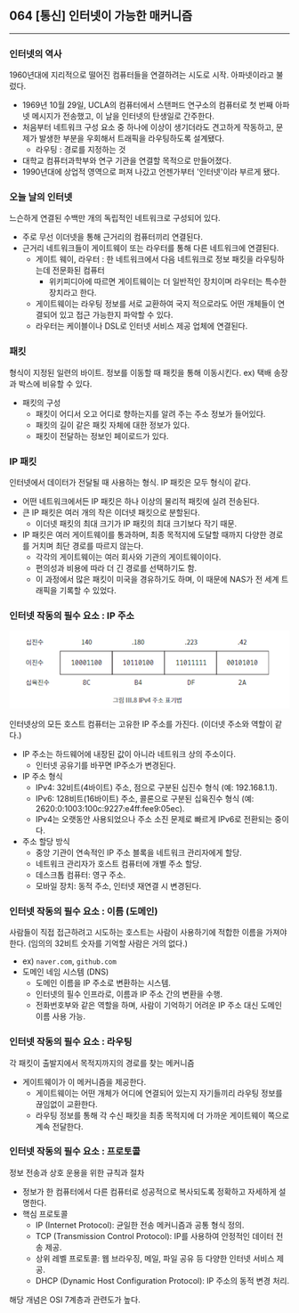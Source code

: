 ## 064 [통신] 인터넷이 가능한 매커니즘

---

### 인터넷의 역사
1960년대에 지리적으로 떨어진 컴퓨터들을 연결하려는 시도로 시작. 아파넷이라고 불렀다.
- 1969년 10월 29일, UCLA의 컴퓨터에서 스탠퍼드 연구소의 컴퓨터로 첫 번째 아파넷 메시지가 전송했고, 이 날을 인터넷의 탄생일로 간주한다.
- 처음부터 네트워크 구성 요소 중 하나에 이상이 생기더라도 견고하게 작동하고, 문제가 발생한 부분을 우회해서 트래픽을 라우팅하도록 설계됐다.
    - 라우팅 : 경로를 지정하는 것
- 대학교 컴퓨터과학부와 연구 기관을 연결할 목적으로 만들어졌다.
- 1990년대에 상업적 영역으로 퍼져 나갔고 언젠가부터 '인터넷'이라 부르게 됐다.

### 오늘 날의 인터넷
느슨하게 연결된 수백만 개의 독립적인 네트워크로 구성되어 있다.
- 주로 무선 이더넷을 통해 근거리의 컴퓨터끼리 연결된다.
- 근거리 네트워크들이 게이트웨이  또는 라우터를 통해 다른 네트워크에 연결된다.
    - 게이트 웨이, 라우터 : 한 네트워크에서 다음 네트워크로 정보 패킷을 라우팅하는데 전문화된 컴퓨터
        - 위키피디아에 따르면 게이트웨이는 더 일반적인 장치이며 라우터는 특수한 장치라고 한다.
    - 게이트웨이는 라우팅 정보를 서로 교환하여 국지 적으로라도 어떤 개체들이 연결되어 있고 접근 가능한지 파악할 수 있다.
    - 라우터는 케이블이나 DSL로 인터넷 서비스 제공 업체에 연결된다.

### 패킷
형식이 지정된 일련의 바이트. 정보를 이동할 때 패킷을 통해 이동시킨다. ex) 택배 송장과 박스에 비유할 수 있다.
- 패킷의 구성
    - 패킷이 어디서 오고 어디로 향하는지를 알려 주는 주소 정보가 들어있다.
    - 패킷의 길이 같은 패킷 자체에 대한 정보가 있다.
    - 패킷이 전달하는 정보인 페이로드가 있다.

### IP 패킷
인터넷에서 데이터가 전달될 때 사용하는 형식. IP 패킷은 모두 형식이 같다.
- 어떤 네트워크에서든 IP 패킷은 하나 이상의 물리적 패킷에 실려 전송된다.
- 큰 IP 패킷은 여러 개의 작은 이더넷 패킷으로 분할된다.
    - 이더넷 패킷의 최대 크기가 IP 패킷의 최대 크기보다 작기 때문.
- IP 패킷은 여러 게이트웨이를 통과하며, 최종 목적지에 도달할 때까지 다양한 경로를 거치며 최단 경로를 따르지 않는다.
    - 각각의 게이트웨이는 여러 회사와 기관의 게이트웨이이다.
    - 편의성과 비용에 따라 더 긴 경로를 선택하기도 함.
    - 이 과정에서 많은 패킷이 미국을 경유하기도 하며, 이 때문에 NAS가 전 세계 트래픽을 기록할 수 있었다.

### 인터넷 작동의 필수 요소 : IP 주소
![IPv4 주소 표기법](../../image/03-08.png)

인터넷상의 모든 호스트 컴퓨터는 고유한 IP 주소를 가진다. (이더넷 주소와 역할이 같다.)
- IP 주소는 하드웨어에 내장된 값이 아니라 네트워크 상의 주소이다.
    - 인터넷 공유기를 바꾸면 IP주소가 변경된다.
- IP 주소 형식
    - IPv4: 32비트(4바이트) 주소, 점으로 구분된 십진수 형식 (예: 192.168.1.1).
    - IPv6: 128비트(16바이트) 주소, 콜론으로 구분된 십육진수 형식 (예: 2620:0:1003:100c:9227:e4ff:fee9:05ec).
    - IPv4는 오랫동안 사용되었으나 주소 소진 문제로 빠르게 IPv6로 전환되는 중이다.
- 주소 할당 방식
    - 중앙 기관이 연속적인 IP 주소 블록을 네트워크 관리자에게 할당.
    - 네트워크 관리자가 호스트 컴퓨터에 개별 주소 할당.
    - 데스크톱 컴퓨터: 영구 주소.
    - 모바일 장치: 동적 주소, 인터넷 재연결 시 변경된다.

### 인터넷 작동의 필수 요소 : 이름 (도메인)
사람들이 직접 접근하려고 시도하는 호스트는 사람이 사용하기에 적합한 이름을 가져야 한다. (임의의 32비트 숫자를 기억할 사람은 거의 없다.)
- ex) `naver.com`, `github.com`
- 도메인 네임 시스템 (DNS)
  - 도메인 이름을 IP 주소로 변환하는 시스템.
  - 인터넷의 필수 인프라로, 이름과 IP 주소 간의 변환을 수행.
  - 전화번호부와 같은 역할을 하며, 사람이 기억하기 어려운 IP 주소 대신 도메인 이름 사용 가능.

### 인터넷 작동의 필수 요소 : 라우팅
각 패킷이 출발지에서 목적지까지의 경로를 찾는 메커니즘
- 게이트웨이가 이 메커니즘을 제공한다.
  - 게이트웨이는 어떤 개체가 어디에 연결되어 있는지 자기들끼리 라우팅 정보를 끊임없이 교환한다.
  - 라우팅 정보를 통해 각 수신 패킷을 최종 목적지에 더 가까운 게이트웨이 쪽으로 계속 전달한다.

### 인터넷 작동의 필수 요소 : 프로토콜
정보 전송과 상호 운용을 위한 규칙과 절차
- 정보가 한 컴퓨터에서 다른 컴퓨터로 성공적으로 복사되도록 정확하고 자세하게 설명한다.
- 핵심 프로토콜
  - IP (Internet Protocol): 균일한 전송 메커니즘과 공통 형식 정의.
  - TCP (Transmission Control Protocol): IP를 사용하여 안정적인 데이터 전송 제공.
  - 상위 레벨 프로토콜: 웹 브라우징, 메일, 파일 공유 등 다양한 인터넷 서비스 제공.
  - DHCP (Dynamic Host Configuration Protocol): IP 주소의 동적 변경 처리.

해당 개념은 OSI 7계층과 관련도가 높다.